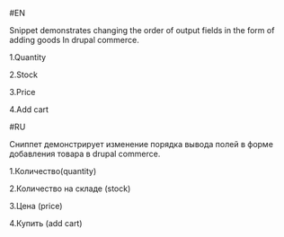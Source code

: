 #EN

Snippet demonstrates changing the order of output fields in the form of adding goods In drupal commerce.

1.Quantity

2.Stock

3.Price

4.Add cart

#RU

Сниппет демонстрирует изменение порядка вывода полей в форме добавления товара в drupal commerce.

1.Количество(quantity)

2.Количество на складе (stock)

3.Цена (price)

4.Купить (add cart)
